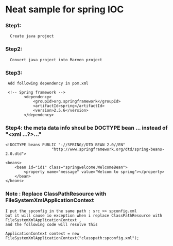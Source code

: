 # Neat sample for spring IOC

### Step1: 
```
  Create java project
```



### Step2: 
```
  Convert java project into Marven project
```



### Step3: 
```
 Add following dependency in pom.xml
 
 <!-- Spring framework -->
		<dependency>
			<groupId>org.springframework</groupId>
			<artifactId>spring</artifactId>
			<version>2.5.6</version>
		</dependency>
```

### Step4: the meta data info shoul be DOCTYPE bean ... instead of "<xml ...?>..."
```
<!DOCTYPE beans PUBLIC "-//SPRING//DTD BEAN 2.0//EN"
					"http://www.springframework.org/dtd/spring-beans-2.0.dtd">

<beans>
	<bean id="id1" class="springwelcome.WelcomeBean">
		<property name="message" value="Welcom to spring"></property>
	</bean>
</beans>

```

### Note : Replace ClassPathResource with FileSystemXmlApplicationContext
```
I put the spconfig in the same path : src >> spconfig.xml
but it will cause io exception when i replace ClassPathResource with FileSystemXmlApplicationContext , 
and the following code will resolve this 

ApplicationContext context = new FileSystemXmlApplicationContext("classpath:spconfig.xml");

```






